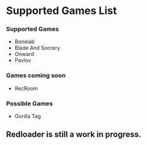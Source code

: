 # Supported Games List

### Supported Games
- Bonelab
- Blade And Sorcery
- Onward
- Pavlov
### Games coming soon
- RecRoom
### Possible Games
- Gorilla Tag



## Redloader is still a work in progress.
